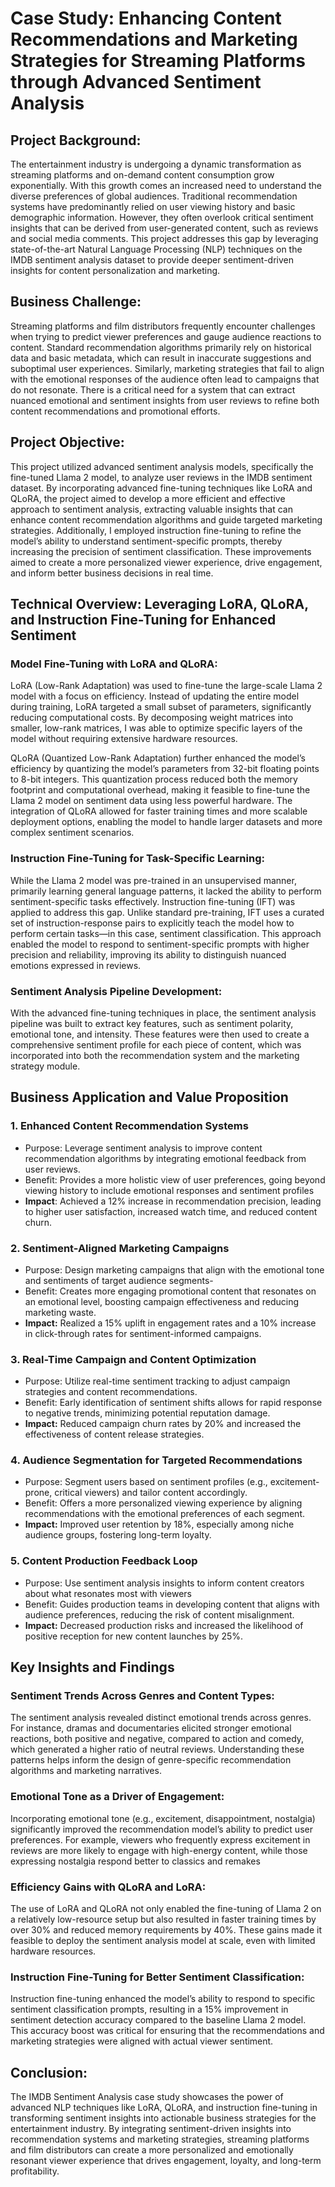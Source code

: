 # Case Study: Enhancing Content Recommendations and Marketing Strategies for Streaming Platforms through Advanced Sentiment Analysis

## Project Background:
The entertainment industry is undergoing a dynamic transformation as streaming platforms and on-demand content consumption grow exponentially. With this growth comes an increased need to understand the diverse preferences of global audiences. Traditional recommendation systems have predominantly relied on user viewing history and basic demographic information. However, they often overlook critical sentiment insights that can be derived from user-generated content, such as reviews and social media comments. This project addresses this gap by leveraging state-of-the-art Natural Language Processing (NLP) techniques on the IMDB sentiment analysis dataset to provide deeper sentiment-driven insights for content personalization and marketing.

## Business Challenge:
Streaming platforms and film distributors frequently encounter challenges when trying to predict viewer preferences and gauge audience reactions to content. Standard recommendation algorithms primarily rely on historical data and basic metadata, which can result in inaccurate suggestions and suboptimal user experiences. Similarly, marketing strategies that fail to align with the emotional responses of the audience often lead to campaigns that do not resonate. There is a critical need for a system that can extract nuanced emotional and sentiment insights from user reviews to refine both content recommendations and promotional efforts.

## Project Objective:
This project utilized advanced sentiment analysis models, specifically the fine-tuned Llama 2 model, to analyze user reviews in the IMDB sentiment dataset. By incorporating advanced fine-tuning techniques like LoRA and QLoRA, the project aimed to develop a more efficient and effective approach to sentiment analysis, extracting valuable insights that can enhance content recommendation algorithms and guide targeted marketing strategies. Additionally, I employed instruction fine-tuning to refine the model’s ability to understand sentiment-specific prompts, thereby increasing the precision of sentiment classification. These improvements aimed to create a more personalized viewer experience, drive engagement, and inform better business decisions in real time.

## Technical Overview: Leveraging LoRA, QLoRA, and Instruction Fine-Tuning for Enhanced Sentiment 

### Model Fine-Tuning with LoRA and QLoRA:

LoRA (Low-Rank Adaptation) was used to fine-tune the large-scale Llama 2 model with a focus on efficiency. Instead of updating the entire model during training, LoRA targeted a small subset of parameters, significantly reducing computational costs. By decomposing weight matrices into smaller, low-rank matrices, I was able to optimize specific layers of the model without requiring extensive hardware resources.

QLoRA (Quantized Low-Rank Adaptation) further enhanced the model’s efficiency by quantizing the model’s parameters from 32-bit floating points to 8-bit integers. This quantization process reduced both the memory footprint and computational overhead, making it feasible to fine-tune the Llama 2 model on sentiment data using less powerful hardware. The integration of QLoRA allowed for faster training times and more scalable deployment options, enabling the model to handle larger datasets and more complex sentiment scenarios.

### Instruction Fine-Tuning for Task-Specific Learning:

While the Llama 2 model was pre-trained in an unsupervised manner, primarily learning general language patterns, it lacked the ability to perform sentiment-specific tasks effectively. Instruction fine-tuning (IFT) was applied to address this gap. Unlike standard pre-training, IFT uses a curated set of instruction-response pairs to explicitly teach the model how to perform certain tasks—in this case, sentiment classification. This approach enabled the model to respond to sentiment-specific prompts with higher precision and reliability, improving its ability to distinguish nuanced emotions expressed in reviews.

### Sentiment Analysis Pipeline Development:
With the advanced fine-tuning techniques in place, the sentiment analysis pipeline was built to extract key features, such as sentiment polarity, emotional tone, and intensity. These features were then used to create a comprehensive sentiment profile for each piece of content, which was incorporated into both the recommendation system and the marketing strategy module.

## Business Application and Value Proposition

### 1. Enhanced Content Recommendation Systems
- Purpose: Leverage sentiment analysis to improve content recommendation algorithms by integrating emotional feedback from user reviews.
- Benefit: Provides a more holistic view of user preferences, going beyond viewing history to include emotional responses and sentiment profiles
- **Impact**: Achieved a 12% increase in recommendation precision, leading to higher user satisfaction, increased watch time, and reduced content churn.

### 2. Sentiment-Aligned Marketing Campaigns
- Purpose: Design marketing campaigns that align with the emotional tone and sentiments of target audience segments-
- Benefit: Creates more engaging promotional content that resonates on an emotional level, boosting campaign effectiveness and reducing marketing waste.
- **Impact:** Realized a 15% uplift in engagement rates and a 10% increase in click-through rates for sentiment-informed campaigns.

### 3. Real-Time Campaign and Content Optimization
- Purpose: Utilize real-time sentiment tracking to adjust campaign strategies and content recommendations.
- Benefit: Early identification of sentiment shifts allows for rapid response to negative trends, minimizing potential reputation damage.
- **Impact:** Reduced campaign churn rates by 20% and increased the effectiveness of content release strategies.
 
### 4. Audience Segmentation for Targeted Recommendations
- Purpose: Segment users based on sentiment profiles (e.g., excitement-prone, critical viewers) and tailor content accordingly.
- Benefit: Offers a more personalized viewing experience by aligning recommendations with the emotional preferences of each segment.
- **Impact:** Improved user retention by 18%, especially among niche audience groups, fostering long-term loyalty.
    
### 5. Content Production Feedback Loop
- Purpose: Use sentiment analysis insights to inform content creators about what resonates most with viewers
- Benefit: Guides production teams in developing content that aligns with audience preferences, reducing the risk of content misalignment.
- **Impact:** Decreased production risks and increased the likelihood of positive reception for new content launches by 25%.

## Key Insights and Findings

### Sentiment Trends Across Genres and Content Types:
The sentiment analysis revealed distinct emotional trends across genres. For instance, dramas and documentaries elicited stronger emotional reactions, both positive and negative, compared to action and comedy, which generated a higher ratio of neutral reviews. Understanding these patterns helps inform the design of genre-specific recommendation algorithms and marketing narratives.

### Emotional Tone as a Driver of Engagement:
Incorporating emotional tone (e.g., excitement, disappointment, nostalgia) significantly improved the recommendation model’s ability to predict user preferences. For example, viewers who frequently express excitement in reviews are more likely to engage with high-energy content, while those expressing nostalgia respond better to classics and remakes
    
### Efficiency Gains with QLoRA and LoRA:
The use of LoRA and QLoRA not only enabled the fine-tuning of Llama 2 on a relatively low-resource setup but also resulted in faster training times by over 30% and reduced memory requirements by 40%. These gains made it feasible to deploy the sentiment analysis model at scale, even with limited hardware resources.

### Instruction Fine-Tuning for Better Sentiment Classification:
Instruction fine-tuning enhanced the model’s ability to respond to specific sentiment classification prompts, resulting in a 15% improvement in sentiment detection accuracy compared to the baseline Llama 2 model. This accuracy boost was critical for ensuring that the recommendations and marketing strategies were aligned with actual viewer sentiment.

## Conclusion:
The IMDB Sentiment Analysis case study showcases the power of advanced NLP techniques like LoRA, QLoRA, and instruction fine-tuning in transforming sentiment insights into actionable business strategies for the entertainment industry. By integrating sentiment-driven insights into recommendation systems and marketing strategies, streaming platforms and film distributors can create a more personalized and emotionally resonant viewer experience that drives engagement, loyalty, and long-term profitability.
